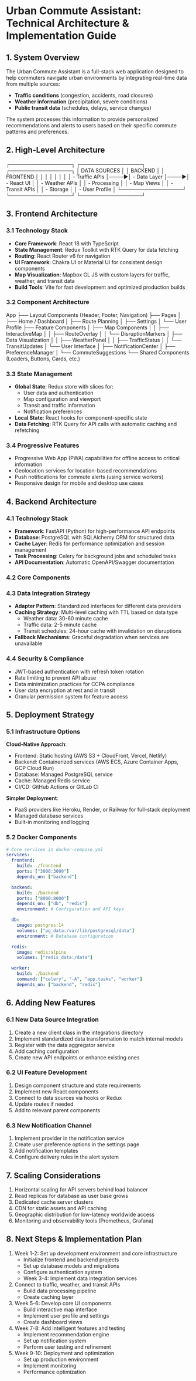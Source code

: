 # Urban Commute Assistant: Technical Architecture & Implementation Guide

## 1. System Overview

The Urban Commute Assistant is a full-stack web application designed to help commuters navigate urban environments by integrating real-time data from multiple sources:

- **Traffic conditions** (congestion, accidents, road closures)
- **Weather information** (precipitation, severe conditions)
- **Public transit data** (schedules, delays, service changes)

The system processes this information to provide personalized recommendations and alerts to users based on their specific commute patterns and preferences.

## 2. High-Level Architecture

┌─────────────────┐     ┌─────────────────┐     ┌─────────────────┐
│  DATA SOURCES   │     │    BACKEND      │     │    FRONTEND     │
│                 │     │                 │     │                 │
│  - Traffic APIs │────▶│  - Data Layer   │────▶│  - React UI     │
│  - Weather APIs │     │  - Processing   │     │  - Map Views    │
│  - Transit APIs │     │  - Storage      │     │  - User Profile │
└─────────────────┘     └─────────────────┘     └─────────────────┘

## 3. Frontend Architecture

### 3.1 Technology Stack

- **Core Framework**: React 18 with TypeScript
- **State Management**: Redux Toolkit with RTK Query for data fetching
- **Routing**: React Router v6 for navigation
- **UI Framework**: Chakra UI or Material UI for consistent design components
- **Map Visualization**: Mapbox GL JS with custom layers for traffic, weather, and transit data
- **Build Tools**: Vite for fast development and optimized production builds

### 3.2 Component Architecture

App
├── Layout Components (Header, Footer, Navigation)
├── Pages
│   ├── Home / Dashboard
│   ├── Route Planning
│   ├── Settings
│   └── User Profile
├── Feature Components
│   ├── Map Components
│   │   ├── InteractiveMap
│   │   ├── RouteOverlay
│   │   └── DisruptionMarkers
│   ├── Data Visualization
│   │   ├── WeatherPanel
│   │   ├── TrafficStatus
│   │   └── TransitUpdates
│   └── User Interface
│       ├── NotificationCenter
│       ├── PreferenceManager
│       └── CommuteSuggestions
└── Shared Components (Loaders, Buttons, Cards, etc.)

### 3.3 State Management

- **Global State**: Redux store with slices for:
  - User data and authentication
  - Map configuration and viewport
  - Transit and traffic information
  - Notification preferences
- **Local State**: React hooks for component-specific state
- **Data Fetching**: RTK Query for API calls with automatic caching and refetching

### 3.4 Progressive Features

- Progressive Web App (PWA) capabilities for offline access to critical information
- Geolocation services for location-based recommendations
- Push notifications for commute alerts (using service workers)
- Responsive design for mobile and desktop use cases

## 4. Backend Architecture

### 4.1 Technology Stack

- **Framework**: FastAPI (Python) for high-performance API endpoints
- **Database**: PostgreSQL with SQLAlchemy ORM for structured data
- **Cache Layer**: Redis for performance optimization and session management
- **Task Processing**: Celery for background jobs and scheduled tasks
- **API Documentation**: Automatic OpenAPI/Swagger documentation

### 4.2 Core Components



### 4.3 Data Integration Strategy

- **Adapter Pattern**: Standardized interfaces for different data providers
- **Caching Strategy**: Multi-level caching with TTL based on data type
  - Weather data: 30-60 minute cache
  - Traffic data: 2-5 minute cache
  - Transit schedules: 24-hour cache with invalidation on disruptions
- **Fallback Mechanisms**: Graceful degradation when services are unavailable

### 4.4 Security & Compliance

- JWT-based authentication with refresh token rotation
- Rate limiting to prevent API abuse
- Data minimization practices for CCPA compliance
- User data encryption at rest and in transit
- Granular permission system for feature access

## 5. Deployment Strategy

### 5.1 Infrastructure Options

**Cloud-Native Approach**:
- Frontend: Static hosting (AWS S3 + CloudFront, Vercel, Netlify)
- Backend: Containerized services (AWS ECS, Azure Container Apps, GCP Cloud Run)
- Database: Managed PostgreSQL service
- Cache: Managed Redis service
- CI/CD: GitHub Actions or GitLab CI

**Simpler Deployment**:
- PaaS providers like Heroku, Render, or Railway for full-stack deployment
- Managed database services
- Built-in monitoring and logging

### 5.2 Docker Components

```yaml
# Core services in docker-compose.yml
services:
  frontend:
    build: ./frontend
    ports: ["3000:3000"]
    depends_on: ["backend"]

  backend:
    build: ./backend
    ports: ["8000:8000"]
    depends_on: ["db", "redis"]
    environment: # Configuration and API keys

  db:
    image: postgres:14
    volumes: ["pg_data:/var/lib/postgresql/data"]
    environment: # Database configuration

  redis:
    image: redis:alpine
    volumes: ["redis_data:/data"]

  worker:
    build: ./backend
    command: ["celery", "-A", "app.tasks", "worker"]
    depends_on: ["backend", "redis"]
```

## 6. Adding New Features

### 6.1 New Data Source Integration

1. Create a new client class in the integrations directory
2. Implement standardized data transformation to match internal models
3. Register with the data aggregator service
4. Add caching configuration
5. Create new API endpoints or enhance existing ones

### 6.2 UI Feature Development

1. Design component structure and state requirements
2. Implement new React components
3. Connect to data sources via hooks or Redux
4. Update routes if needed
5. Add to relevant parent components

### 6.3 New Notification Channel

1. Implement provider in the notification service
2. Create user preference options in the settings page
3. Add notification templates
4. Configure delivery rules in the alert system

## 7. Scaling Considerations

1. Horizontal scaling for API servers behind load balancer
2. Read replicas for database as user base grows
3. Dedicated cache server clusters
4. CDN for static assets and API caching
5. Geographic distribution for low-latency worldwide access
6. Monitoring and observability tools (Prometheus, Grafana)

## 8. Next Steps & Implementation Plan

1. Week 1-2: Set up development environment and core infrastructure
    * Initialize frontend and backend projects
    * Set up database models and migrations
    * Configure authentication system
    * Week 3-4: Implement data integration services
2. Connect to traffic, weather, and transit APIs
    * Build data processing pipeline
    * Create caching layer
3. Week 5-6: Develop core UI components
    * Build interactive map interface
    * Implement user profile and settings
    * Create dashboard views
4. Week 7-8: Add intelligent features and testing
    * Implement recommendation engine
    * Set up notification system
    * Perform user testing and refinement
5. Week 9-10: Deployment and optimization
    * Set up production environment
    * Implement monitoring
    * Performance optimization